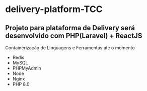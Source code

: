 # delivery-platform-TCC
## Projeto para plataforma de Delivery será desenvolvido com PHP(Laravel) + ReactJS

Containerização de Linguagens e Ferramentas até o momento
- Redis
- MySQL
- PHPMyAdmin
- Node
- Nginx
- PHP 8.0

